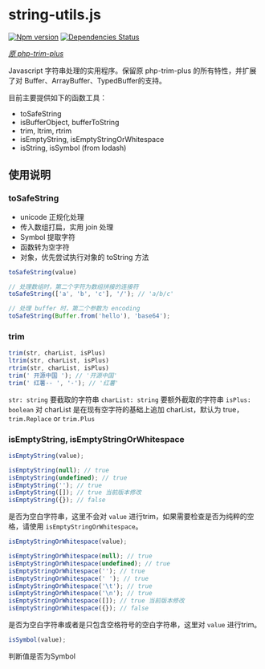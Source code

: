 # string-utils.js

[![Npm version](https://img.shields.io/npm/v/@keworks/string-utils.svg)](https://www.npmjs.com/package/@keworks/string-utils)
[![Dependencies Status](https://img.shields.io/david/@keworks/string-utils.svg)](https://david-dm.org/@keworks/string-utils)

[_原 php-trim-plus_](https://www.npmjs.com/package/php-trim-plus)

Javascript 字符串处理的实用程序。保留原 php-trim-plus 的所有特性，并扩展了对 Buffer、ArrayBuffer、TypedBuffer的支持。

目前主要提供如下的函数工具：

* toSafeString
* isBufferObject, bufferToString
* trim, ltrim, rtrim
* isEmptyString, isEmptyStringOrWhitespace
* isString, isSymbol (from lodash)

## 使用说明

### toSafeString

* unicode 正规化处理
* 传入数组打扁，实用 join 处理
* Symbol 提取字符
* 函数转为空字符
* 对象，优先尝试执行对象的 toString 方法

```js
toSafeString(value)

// 处理数组时，第二个字符为数组拼接的连接符
toSafeString(['a', 'b', 'c'], '/'); // 'a/b/c'

// 处理 buffer 时，第二个参数为 encoding
toSafeString(Buffer.from('hello'), 'base64');
```

### trim

```js
trim(str, charList, isPlus)
ltrim(str, charList, isPlus)
rtrim(str, charList, isPlus)
trim(' 开源中国 '); // '开源中国'
trim(' 红薯-- ', '-'); // '红薯'
```

`str: string` 要截取的字符串
`charList: string` 要额外截取的字符串
`isPlus: boolean` 对 charList 是在现有空字符的基础上追加 charList，默认为 true，`trim.Replace` or `trim.Plus`

### isEmptyString, isEmptyStringOrWhitespace

```js
isEmptyString(value);

isEmptyString(null); // true
isEmptyString(undefined); // true
isEmptyString(''); // true
isEmptyString([]); // true 当前版本修改
isEmptyString({}); // false
```

是否为空白字符串，这里不会对 `value` 进行trim，如果需要检查是否为纯粹的空格，请使用 `isEmptyStringOrWhitespace`。

```js
isEmptyStringOrWhitespace(value);

isEmptyStringOrWhitespace(null); // true
isEmptyStringOrWhitespace(undefined); // true
isEmptyStringOrWhitespace(''); // true
isEmptyStringOrWhitespace(' '); // true
isEmptyStringOrWhitespace('\t'); // true
isEmptyStringOrWhitespace('\n'); // true
isEmptyStringOrWhitespace([]); // true 当前版本修改
isEmptyStringOrWhitespace({}); // false
```

是否为空白字符串或者是只包含空格符号的空白字符串，这里对 `value` 进行trim。

```js
isSymbol(value); 
```

判断值是否为Symbol